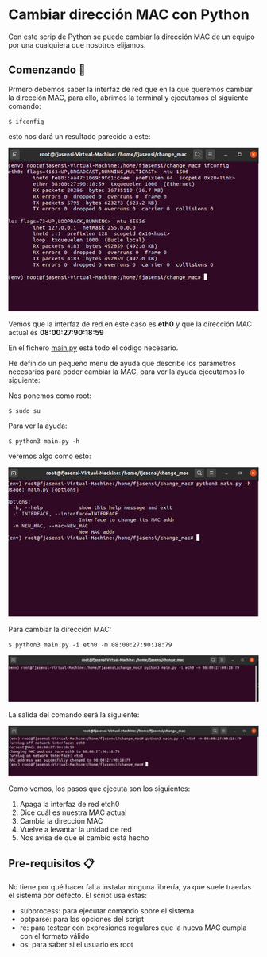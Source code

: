# Cambiar dirección MAC con Python
Con este scrip de Python se puede cambiar la dirección MAC de un equipo por una cualquiera que nosotros elijamos.

## Comenzando 🚀
Prmero debemos saber la interfaz de red que en la que queremos cambiar la dirección MAC, para ello, abrimos la terminal y ejecutamos el siguiente comando:

```
$ ifconfig
```

esto nos dará un resultado parecido a este:

![Consola](img/1.PNG)

Vemos que la interfaz de red en este caso es **eth0** y que la dirección MAC actual es **08:00:27:90:18:59**

En el fichero [main.py](main.py) está todo el código necesario. 

He definido un pequeño menú de ayuda que describe los parámetros necesarios para poder cambiar la MAC, para ver la ayuda ejecutamos lo siguiente:

Nos ponemos como root:
```
$ sudo su
```

Para ver la ayuda:
```
$ python3 main.py -h
```

veremos algo como esto:

![Consola](img/2.PNG)

Para cambiar la dirección MAC:
```
$ python3 main.py -i eth0 -m 08:00:27:90:18:79
```

![Consola](img/3.PNG)

La salida del comando será la siguiente:

![Consola](img/4.PNG)

Como vemos, los pasos que ejecuta son los siguientes: 

1. Apaga la interfaz de red etch0
2. Dice cuál es nuestra MAC actual
3. Cambia la dirección MAC
4. Vuelve a levantar la unidad de red
5. Nos avisa de que el cambio está hecho

## Pre-requisitos 📋
No tiene por qué hacer falta instalar ninguna librería, ya que suele traerlas el sistema por defecto. El script usa estas:

- subprocess: para ejecutar comando sobre el sistema
- optparse: para las opciones del script
- re: para testear con expresiones regulares que la nueva MAC cumpla con el formato válido
- os: para saber si el usuario es root